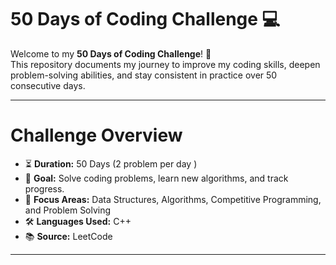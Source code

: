 # 50 Days of Coding Challenge 💻

Welcome to my **50 Days of Coding Challenge**! 🚀  
This repository documents my journey to improve my coding skills, deepen problem-solving abilities, and stay consistent in practice over 50 consecutive days.

---

# Challenge Overview

- ⏳ **Duration:** 50 Days (2 problem per day )
- 🧩 **Goal:** Solve coding problems, learn new algorithms, and track progress. 
- 🧠 **Focus Areas:** Data Structures, Algorithms, Competitive Programming, and Problem Solving
- 🛠️ **Languages Used:** C++
- 📚 **Source:** LeetCode 
---
